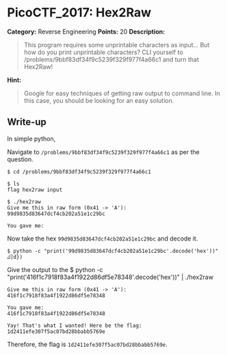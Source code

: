 # PicoCTF_2017: Hex2Raw

**Category:** Reverse Engineering
**Points:** 20
**Description:**

>This program requires some unprintable characters as input... But how do you print unprintable characters? CLI yourself to /problems/9bbf83df34f9c5239f329f977f4a66c1 and turn that Hex2Raw!

**Hint:**

>Google for easy techniques of getting raw output to command line. In this case, you should be looking for an easy solution.

## Write-up

In simple python,

Navigate to `/problems/9bbf83df34f9c5239f329f977f4a66c1` as per the question.

    $ cd /problems/9bbf83df34f9c5239f329f977f4a66c1
    
    $ ls 
	flag hex2raw input
	
	$ ./hex2raw 
	Give me this in raw form (0x41 -> 'A'):
	99d9835d83647dcf4cb202a51e1c29bc

	You gave me:

Now take the hex `99d9835d83647dcf4cb202a51e1c29bc` and decode it.
	
	$ python -c "print('99d9835d83647dcf4cb202a51e1c29bc'.decode('hex'))" 
	ك]d})

Give the output to the 
	$ python -c "print('416f1c7918f83a4f1922d86df5e78348'.decode('hex'))" | ./hex2raw
	
	Give me this in raw form (0x41 -> 'A'):
	416f1c7918f83a4f1922d86df5e78348

	You gave me:
	416f1c7918f83a4f1922d86df5e78348
	
	Yay! That's what I wanted! Here be the flag:
	1d2411efe307f5ac07bd28bbabb5769e

Therefore, the flag is `1d2411efe307f5ac07bd28bbabb5769e`.
<!--stackedit_data:
eyJoaXN0b3J5IjpbLTgwNzE3MzY2MiwxNjQxNTQ1NjQ3LDE0MT
cxODcwNTcsLTg3MjQ3MDUwMF19
-->